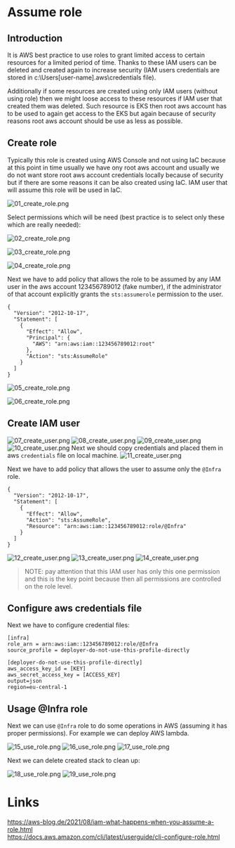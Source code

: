 # Assume role

## Introduction

It is AWS best practice to use roles to grant limited access to certain resources for a limited period of time. Thanks to these IAM users can be deleted and created again to increase security (IAM users credentials are stored in c:\Users\[user-name]\.aws\credentials file).

Additionally if some resources are created using only IAM users (without using role) then we might loose access to these resources if IAM user that created them was deleted. Such resource is EKS then root aws account has to be used to again get access to the EKS but again because of security reasons root aws account should be use as less as possible.

## Create role

Typically this role is created using AWS Console and not using IaC because at this point in time usually we have ony root aws account and usually we do not want store root aws account credentials locally because of security but if there are some reasons it can be also created using IaC.
IAM user that will assume this role will be used in IaC.

![01_create_role.png](./images/01_create_role.png)

Select permissions which will be need (best practice is to select only these which are really needed):

![02_create_role.png](./images/02_create_role.png)

![03_create_role.png](./images/03_create_role.png)

![04_create_role.png](./images/04_create_role.png)

Next we have to add policy that allows the role to be assumed by any IAM user in the aws account 123456789012 (fake number), if the administrator of that account explicitly grants the ```sts:assumerole``` permission to the user.

```
{
  "Version": "2012-10-17",
  "Statement": [
    {
      "Effect": "Allow",
      "Principal": {
        "AWS": "arn:aws:iam::123456789012:root"
      },
      "Action": "sts:AssumeRole"
    }
  ]
}
```

![05_create_role.png](./images/05_create_role.png)

![06_create_role.png](./images/06_create_role.png)

## Create IAM user

![07_create_user.png](./images/07_create_user.png)
![08_create_user.png](./images/08_create_user.png)
![09_create_user.png](./images/09_create_user.png)
![10_create_user.png](./images/10_create_user.png)
Next we should copy credentials and placed them in aws ```credentials``` file on local machine.
![11_create_user.png](./images/11_create_user.png)

Next we have to add policy that allows the user to assume only the ```@Infra``` role.

```
{
  "Version": "2012-10-17",
  "Statement": [
    {
      "Effect": "Allow",
      "Action": "sts:AssumeRole",
      "Resource": "arn:aws:iam::123456789012:role/@Infra"
    }
  ]
}
```

![12_create_user.png](./images/12_create_user.png)
![13_create_user.png](./images/13_create_user.png)
![14_create_user.png](./images/14_create_user.png)

>NOTE: pay attention that this IAM user has only this one permission and this is the key point because then all permissions are controlled on the role level. 

## Configure aws credentials file

Next we have to configure credential files:

```
[infra]
role_arn = arn:aws:iam::123456789012:role/@Infra
source_profile = deployer-do-not-use-this-profile-directly

[deployer-do-not-use-this-profile-directly]
aws_access_key_id = [KEY]
aws_secret_access_key = [ACCESS_KEY]
output=json
region=eu-central-1
```

## Usage @Infra role

Next we can use ```@Infra``` role to do some operations in AWS (assuming it has proper permissions).
For example we can deploy AWS lambda.

![15_use_role.png](./images/15_use_role.png)
![16_use_role.png](./images/16_use_role.png)
![17_use_role.png](./images/17_use_role.png)

Next we can delete created stack to clean up:

![18_use_role.png](./images/18_use_role.png)
![19_use_role.png](./images/19_use_role.png)


# Links
https://aws-blog.de/2021/08/iam-what-happens-when-you-assume-a-role.html   
https://docs.aws.amazon.com/cli/latest/userguide/cli-configure-role.html